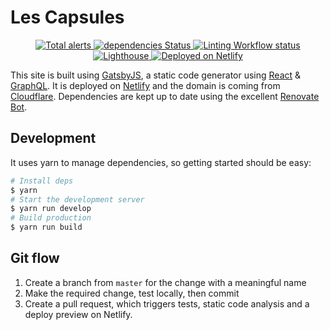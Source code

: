 # Les Capsules

<p align="center">
  <a href="https://lgtm.com/projects/g/LesCapsules/lescapsules-web/alerts/">
    <img src="https://img.shields.io/lgtm/alerts/github/LesCapsules/lescapsules-web?logo=lgtm&logoColor=white&style=flat-square" alt="Total alerts">
  </a>
  <a href="https://david-dm.org/LesCapsules/lescapsules-web">
    <img src="https://img.shields.io/david/LesCapsules/lescapsules-web?logo=npm&logoColor=white&style=flat-square" alt="dependencies Status"/>
  </a>
  <a href="https://github.com/LesCapsules/lescapsules-web/actions?query=workflow%3ALint">
    <img alt="Linting Workflow status" src="https://img.shields.io/github/workflow/status/LesCapsules/lescapsules-web/Lint/master?label=Lint&logo=github&logoColor=white&style=flat-square">
  </a>
  <a href="https://github.com/LesCapsules/lescapsules-web/actions">
    <img src="https://img.shields.io/github/workflow/status/LesCapsules/lescapsules-web/Lighthouse%20Prod/master?label=Lighthouse&logo=github&logoColor=white&style=flat-square" alt="Lighthouse"/>
  </a>
  <a href="https://app.netlify.com/sites/lescapsules/deploys">
    <img src="https://img.shields.io/netlify/4b203ef5-3ac6-4b51-afcb-564239b2ef86?label=Netlify&logo=netlify&logoColor=white&style=flat-square" alt="Deployed on Netlify"/>
  </a>
</p>

This site is built using [GatsbyJS](https://www.gatsbyjs.org/), a static code generator using [React](https://reactjs.org/) & [GraphQL](https://graphql.org/). It is deployed on [Netlify](https://www.netlify.com/) and the domain is coming from [Cloudflare](https://www.cloudflare.com/). Dependencies are kept up to date using the excellent [Renovate Bot](https://renovatebot.com/).

## Development 

It uses yarn to manage dependencies, so getting started should be easy:

```bash
# Install deps
$ yarn
# Start the development server
$ yarn run develop
# Build production
$ yarn run build
```

## Git flow

1. Create a branch from `master` for the change with a meaningful name
2. Make the required change, test locally, then commit
3. Create a pull request, which triggers tests, static code analysis and a deploy preview on Netlify.
